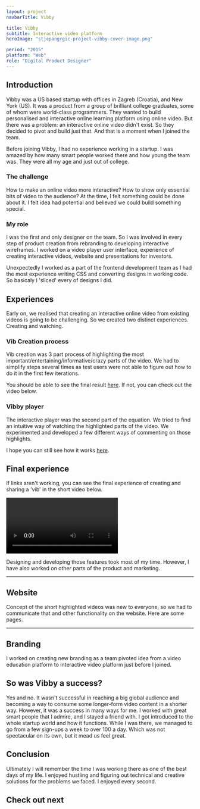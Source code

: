 ```yaml
---
layout: project
navbarTitle: Vibby

title: Vibby
subtitle: Interactive video platform
heroImage: "stjepangrgic-project-vibby-cover-image.png"

period: "2015"
platform: "Web"
role: "Digital Product Designer"
---
```


<!-- 538AFF -->
<!-- bgColor: "linear-gradient(180deg, #2CA3FF 0%, #6A7BFF 100%)" -->

## Introduction
Vibby was a US based startup with offices in Zagreb (Croatia), and New York (US). It was a product from a group of brilliant college graduates, some of whom were world-class programmers. They wanted to build personalised and interactive online learning platform using online video. But there was a problem: an interactive online video didn't exist. So they decided to pivot and build just that. And that is a moment when I joined the team.

Before joining Vibby, I had no experience working in a startup. I was amazed by how many smart people worked there and how young the team was. They were all my age and just out of college.  

<section class="idea g1-1 grid-inner">

### The challenge
How to make an online video more interactive? How to show only essential bits of video to the audience? At the time, I felt something could be done about it. I felt idea had potential and believed we could build something special.

<figure class="project-width">
  <simg name="stjepangrgic-project-vibby-idea.jpg" />
</figure> 

### My role
I was the first and only designer on the team. So I was involved in every step of product creation from rebranding to developing interactive wireframes. I worked on a video player user interface, experience of creating interactive videos, website and presentations for investors. 

Unexpectedly I worked as a part of the frontend development team as I had the most experience writing CSS and converting designs in working code. So basicaly I 'sliced' every of designs I did.

</section>

## Experiences
Early on, we realised that creating an interactive online video from existing videos is going to be challenging. So we created two distinct experiences. Creating and watching.

<!-- <hr class="gradient"> -->

### Vib Creation process
Vib creation was 3 part process of highlighting the most important/entertaining/informative/crazy parts of the video. We had to simplify steps several times as test users were not able to figure out how to do it in the first few iterations.

<figure class="project-width" style="mix-blend-mode: darken;">
  <simg name="stjepangrgic-project-vibby-vib-creation-process.jpg" />
</figure>

You should be able to see the final result [here](https://www.vibby.com/create/1). If not, you can check out the video below.


<div class="vibby-player full-width grid-inner">

### Vibby player
The interactive player was the second part of the equation. We tried to find an intuitive way of watching the highlighted parts of the video. We experimented and developed a few different ways of commenting on those highlights.
  
<figure class="full-width"> <!-- style="max-width: 1795px;" -->
  <simg name="stjepangrgic-project-vibby-player.jpg" />
</figure>

I hope you can still see how it works [here](https://www.vibby.com/watch?vib=71KCMcqWZUc).

</div>

## Final experience
If links aren't working, you can see the final experience of creating and sharing a 'vib' in the short video below.

<div class="video photo-width">
  <video loop controls>
    <source src="/vibby-how-it-works.mp4" type="video/mp4">
    Your browser does not support HTML5 video.
  </video>
</div>

Designing and developing those features took most of my time. However, I have also worked on other parts of the product and marketing.

<hr class="gradient">

## Website
Concept of the short highlighted videos was new to everyone, so we had to communicate that and other functionality on the website. Here are some pages.

<figure class="project-width">
  <simg name="stjepangrgic-project-vibby-website.jpg" />
</figure>

<hr class="gradient">

## Branding
I worked on creating new branding as a team pivoted idea from a video education platform to interactive video platform just before I joined.

<figure class="project-width" style="mix-blend-mode: darken;">
  <simg name="stjepangrgic-project-vibby-logo-ideas.jpg" />
</figure>

<figure class="project-width">
  <simg name="stjepangrgic-project-vibby-logo-conception.jpg" />
</figure>

<figure class="project-width">
  <simg name="stjepangrgic-project-vibby-logo-unaccepted.png" />
</figure>

<figure class="project-width">
  <simg name="stjepangrgic-project-vibby-logo-accepted.png" />
</figure>

<div class="conclusion full-width grid">

## So was Vibby a success?
Yes and no. It wasn't successful in reaching a big global audience and becoming a way to consume some longer-form video content in a shorter way. However, it was a success in many ways for me. I worked with great smart people that I admire, and I stayed a friend with. I got introduced to the whole startup world and how it functions. While I was there, we managed to go from a few sign-ups a week to over 100 a day. Which was not spectacular on its own, but it mead us feel great.

## Conclusion
Ultimately I will remember the time I was working there as one of the best days of my life. I enjoyed hustling and figuring out technical and creative solutions for the problems we faced. I enjoyed every second.

## Check out next

<div class="next-project project-width">
  <ProjectCard
    url="/work/agrivi"
    title="Agrivi"
    description="Farm managment software"
    bgImage="stjepangrgic-agrivi-card-bgImage.jpg"
    projectImage="stjepangrgic-agrivi-card-projectImage.png"
    underlinColor="#5FC21E"/>
</div>

</div>

<script>
import slink from '@/components/slink.vue'
import simg from '@/components/simg.vue'
import ProjectCard from '@/components/ProjectCard.vue'

export default {
  components: {
    slink,
    simg,
    ProjectCard
  }
}
</script>

<style lang="stylus">
.vibby
  --subtitle-color #538AFF
  --page-header-bgc #F9FAFC
  --content-bgc #F9FAFC
  --conclusion-bg: #ECF0F2

  .idea
    background-color #32323C
    margin-top: 3rem;
    padding-bottom: 4rem;
    h3, p
      color #fff
    p
      opacity 0.8

  .vibby-player
    background-color: #E7F5FF;
    margin-top: 4rem;
    padding-bottom: 4rem;
    figure
      margin-top: 2rem;
      margin-bottom: 2rem;
  .video
    margin: 1rem auto;
    video
      width: 100%
</style>
